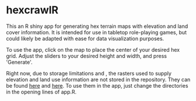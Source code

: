 # hexcrawlR

This an R shiny app for generating hex terrain maps with elevation and land cover information. 
It is intended for use in tabletop role-playing games, but could likely be adapted with
ease for data visualization purposes.

To use the app, click on the map to place the center of your desired hex grid. Adjust
the sliders to your desired height and width, and press 'Generate'. 

Right now, due to storage limitations and , the rasters used to supply elevation and land 
use information are not stored in the repository. They can be found [here](https://www.ncei.noaa.gov/products/etopo-global-relief-model) and [here](https://data.apps.fao.org/map/catalog/srv/eng/catalog.search#/metadata/ba4526fd-cdbf-4028-a1bd-5a559c4bff38). To use 
them in the app, just change the directories in the opening lines of app.R.
